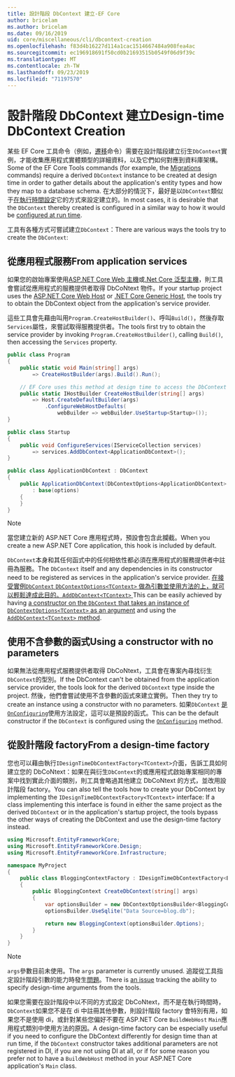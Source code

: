 ```yaml
---
title: 設計階段 DbContext 建立-EF Core
author: bricelam
ms.author: bricelam
ms.date: 09/16/2019
uid: core/miscellaneous/cli/dbcontext-creation
ms.openlocfilehash: f83d4b16227d114a1cac1514667484a908fea4ac
ms.sourcegitcommit: ec196918691f50cd0b21693515b0549f06d9f39c
ms.translationtype: MT
ms.contentlocale: zh-TW
ms.lasthandoff: 09/23/2019
ms.locfileid: "71197570"
---
```

<a name="design-time-dbcontext-creation"></a><span data-ttu-id="96a68-102">設計階段 DbContext 建立</span><span class="sxs-lookup"><span data-stu-id="96a68-102">Design-time DbContext Creation</span></span>
==============================
<span data-ttu-id="96a68-103">某些 EF Core 工具命令（例如，[遷移][1]命令）需要在設計階段建立衍生`DbContext`實例，才能收集應用程式實體類型的詳細資料，以及它們如何對應到資料庫架構。</span><span class="sxs-lookup"><span data-stu-id="96a68-103">Some of the EF Core Tools commands (for example, the [Migrations][1] commands) require a derived `DbContext` instance to be created at design time in order to gather details about the application's entity types and how they map to a database schema.</span></span> <span data-ttu-id="96a68-104">在大部分的情況下，最好是以`DbContext`類似于[在執行時間設定][2]它的方式來設定建立的。</span><span class="sxs-lookup"><span data-stu-id="96a68-104">In most cases, it is desirable that the `DbContext` thereby created is configured in a similar way to how it would be [configured at run time][2].</span></span>

<span data-ttu-id="96a68-105">工具有各種方式可嘗試建立`DbContext`：</span><span class="sxs-lookup"><span data-stu-id="96a68-105">There are various ways the tools try to create the `DbContext`:</span></span>

<a name="from-application-services"></a><span data-ttu-id="96a68-106">從應用程式服務</span><span class="sxs-lookup"><span data-stu-id="96a68-106">From application services</span></span>
-------------------------
<span data-ttu-id="96a68-107">如果您的啟始專案使用[ASP.NET Core Web 主機][3]或[.Net Core 泛型主機][4]，則工具會嘗試從應用程式的服務提供者取得 DbCoNtext 物件。</span><span class="sxs-lookup"><span data-stu-id="96a68-107">If your startup project uses the [ASP.NET Core Web Host][3] or [.NET Core Generic Host][4], the tools try to obtain the DbContext object from the application's service provider.</span></span>

<span data-ttu-id="96a68-108">這些工具會先藉由叫用`Program.CreateHostBuilder()`、呼叫`Build()`，然後存取`Services`屬性，來嘗試取得服務提供者。</span><span class="sxs-lookup"><span data-stu-id="96a68-108">The tools first try to obtain the service provider by invoking `Program.CreateHostBuilder()`, calling `Build()`, then accessing the `Services` property.</span></span>

``` csharp
public class Program
{
    public static void Main(string[] args)
        => CreateHostBuilder(args).Build().Run();

    // EF Core uses this method at design time to access the DbContext
    public static IHostBuilder CreateHostBuilder(string[] args)
        => Host.CreateDefaultBuilder(args)
            .ConfigureWebHostDefaults(
                webBuilder => webBuilder.UseStartup<Startup>());
}

public class Startup
{
    public void ConfigureServices(IServiceCollection services)
        => services.AddDbContext<ApplicationDbContext>();
}

public class ApplicationDbContext : DbContext
{
    public ApplicationDbContext(DbContextOptions<ApplicationDbContext> options)
        : base(options)
    {
    }
}
```

> [!NOTE]
> <span data-ttu-id="96a68-109">當您建立新的 ASP.NET Core 應用程式時，預設會包含此攔截。</span><span class="sxs-lookup"><span data-stu-id="96a68-109">When you create a new ASP.NET Core application, this hook is included by default.</span></span>

<span data-ttu-id="96a68-110">`DbContext`本身和其任何函式中的任何相依性都必須在應用程式的服務提供者中註冊為服務。</span><span class="sxs-lookup"><span data-stu-id="96a68-110">The `DbContext` itself and any dependencies in its constructor need to be registered as services in the application's service provider.</span></span> <span data-ttu-id="96a68-111">[在接受實例`DbContext` `DbContextOptions<TContext>` ][5] [做為引數並使用方法的上，就可以輕鬆達成此目的。`AddDbContext<TContext>` ][6]</span><span class="sxs-lookup"><span data-stu-id="96a68-111">This can be easily achieved by having [a constructor on the `DbContext` that takes an instance of `DbContextOptions<TContext>` as an argument][5] and using the [`AddDbContext<TContext>` method][6].</span></span>

<a name="using-a-constructor-with-no-parameters"></a><span data-ttu-id="96a68-112">使用不含參數的函式</span><span class="sxs-lookup"><span data-stu-id="96a68-112">Using a constructor with no parameters</span></span>
--------------------------------------
<span data-ttu-id="96a68-113">如果無法從應用程式服務提供者取得 DbCoNtext，工具會在專案內尋找衍生`DbContext`的型別。</span><span class="sxs-lookup"><span data-stu-id="96a68-113">If the DbContext can't be obtained from the application service provider, the tools look for the derived `DbContext` type inside the project.</span></span> <span data-ttu-id="96a68-114">然後，他們會嘗試使用不含參數的函式來建立實例。</span><span class="sxs-lookup"><span data-stu-id="96a68-114">Then they try to create an instance using a constructor with no parameters.</span></span> <span data-ttu-id="96a68-115">如果`DbContext` [是`OnConfiguring`][7]使用方法設定，這可以是預設的函式。</span><span class="sxs-lookup"><span data-stu-id="96a68-115">This can be the default constructor if the `DbContext` is configured using the [`OnConfiguring`][7] method.</span></span>

<a name="from-a-design-time-factory"></a><span data-ttu-id="96a68-116">從設計階段 factory</span><span class="sxs-lookup"><span data-stu-id="96a68-116">From a design-time factory</span></span>
--------------------------
<span data-ttu-id="96a68-117">您也可以藉由執行`IDesignTimeDbContextFactory<TContext>`介面，告訴工具如何建立您的 DbCoNtext：如果在與衍生`DbContext`的或應用程式啟始專案相同的專案中找到實此介面的類別，則工具會略過其他建立 DbCoNtext 的方式，並改用設計階段 factory。</span><span class="sxs-lookup"><span data-stu-id="96a68-117">You can also tell the tools how to create your DbContext by implementing the `IDesignTimeDbContextFactory<TContext>` interface: If a class implementing this interface is found in either the same project as the derived `DbContext` or in the application's startup project, the tools bypass the other ways of creating the DbContext and use the design-time factory instead.</span></span>

``` csharp
using Microsoft.EntityFrameworkCore;
using Microsoft.EntityFrameworkCore.Design;
using Microsoft.EntityFrameworkCore.Infrastructure;

namespace MyProject
{
    public class BloggingContextFactory : IDesignTimeDbContextFactory<BloggingContext>
    {
        public BloggingContext CreateDbContext(string[] args)
        {
            var optionsBuilder = new DbContextOptionsBuilder<BloggingContext>();
            optionsBuilder.UseSqlite("Data Source=blog.db");

            return new BloggingContext(optionsBuilder.Options);
        }
    }
}
```

> [!NOTE]
> <span data-ttu-id="96a68-118">`args`參數目前未使用。</span><span class="sxs-lookup"><span data-stu-id="96a68-118">The `args` parameter is currently unused.</span></span> <span data-ttu-id="96a68-119">追蹤從工具指定設計階段引數的能力時發生[問題][8]。</span><span class="sxs-lookup"><span data-stu-id="96a68-119">There is [an issue][8] tracking the ability to specify design-time arguments from the tools.</span></span>

<span data-ttu-id="96a68-120">如果您需要在設計階段中以不同的方式設定 DbCoNtext，而不是在執行時間時， `DbContext`如果您不是在 di 中註冊其他參數，則設計階段 factory 會特別有用，如果您不是使用 di，或針對某些您偏好不要在 ASP.NET Core `BuildWebHost` `Main`應用程式類別中使用方法的原因。</span><span class="sxs-lookup"><span data-stu-id="96a68-120">A design-time factory can be especially useful if you need to configure the DbContext differently for design time than at run time, if the `DbContext` constructor takes additional parameters are not registered in DI, if you are not using DI at all, or if for some reason you prefer not to have a `BuildWebHost` method in your ASP.NET Core application's `Main` class.</span></span>

  [1]: xref:core/managing-schemas/migrations/index
  [2]: xref:core/miscellaneous/configuring-dbcontext
  [3]: /aspnet/core/fundamentals/host/web-host
  [4]: /aspnet/core/fundamentals/host/generic-host
  [5]: xref:core/miscellaneous/configuring-dbcontext#constructor-argument
  [6]: xref:core/miscellaneous/configuring-dbcontext#using-dbcontext-with-dependency-injection
  [7]: xref:core/miscellaneous/configuring-dbcontext#onconfiguring
  [8]: https://github.com/aspnet/EntityFrameworkCore/issues/8332
